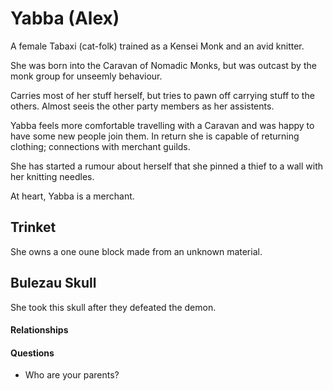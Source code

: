 # Yabba (Alex)

A female Tabaxi (cat-folk) trained as a Kensei Monk and an avid knitter.

She was born into the Caravan of Nomadic Monks, but was outcast
by the monk group for unseemly behaviour.

Carries most of her stuff herself, but tries to pawn off carrying
stuff to the others. Almost seeis the other party members as her assistents.

Yabba feels more comfortable travelling with a Caravan and was
happy to have some new people join them. In return she is capable
of returning clothing; connections with merchant guilds.

She has started a rumour about herself that she pinned a thief to a wall
with her knitting needles.

At heart, Yabba is a merchant.

## Trinket

She owns a one oune block made from an unknown material.

## Bulezau Skull

She took this skull after they defeated the demon.

#### Relationships

#### Questions

- Who are your parents?
